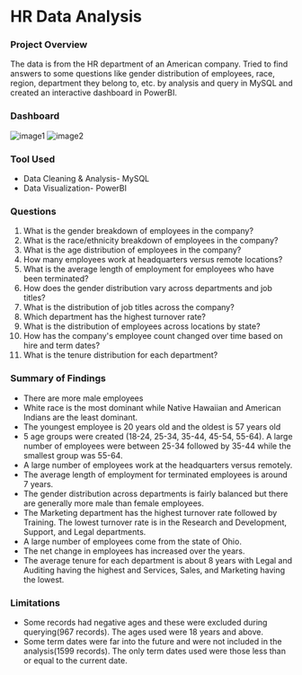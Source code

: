 # HR Data Analysis

### Project Overview

The data is from the HR department of an American company. Tried to find answers to some questions like gender distribution of employees, race, region, department they belong to, etc. by analysis and query in MySQL and created an interactive dashboard in PowerBI.



### Dashboard

![image1](https://github.com/nadirquamer/HR_Data_Analysis_SQL_PowerBI/assets/46354703/961c6fb6-963d-4cc5-bbf7-1a7f9c712b54)
![image2](https://github.com/nadirquamer/HR_Data_Analysis_SQL_PowerBI/assets/46354703/3197e810-1d68-4176-bce2-6647e98e8ad2)

### Tool Used
- Data Cleaning & Analysis- MySQL
- Data Visualization- PowerBI

### Questions

1. What is the gender breakdown of employees in the company?
2. What is the race/ethnicity breakdown of employees in the company?
3. What is the age distribution of employees in the company?
4. How many employees work at headquarters versus remote locations?
5. What is the average length of employment for employees who have been terminated?
6. How does the gender distribution vary across departments and job titles?
7. What is the distribution of job titles across the company?
8. Which department has the highest turnover rate?
7. What is the distribution of employees across locations by state?
8. How has the company's employee count changed over time based on hire and term dates?
9. What is the tenure distribution for each department?

### Summary of Findings

- There are more male employees
- White race is the most dominant while Native Hawaiian and American Indians are the least dominant.
- The youngest employee is 20 years old and the oldest is 57 years old
- 5 age groups were created (18-24, 25-34, 35-44, 45-54, 55-64). A large number of employees were between 25-34 followed by 35-44 while the smallest group was 55-64.
- A large number of employees work at the headquarters versus remotely.
- The average length of employment for terminated employees is around 7 years.
- The gender distribution across departments is fairly balanced but there are generally more male than female employees.
- The Marketing department has the highest turnover rate followed by Training. The lowest turnover rate is in the Research and Development, Support, and Legal departments.
- A large number of employees come from the state of Ohio.
- The net change in employees has increased over the years.
- The average tenure for each department is about 8 years with Legal and Auditing having the highest and Services, Sales, and Marketing having the lowest.

### Limitations

- Some records had negative ages and these were excluded during querying(967 records). The ages used were 18 years and above.
- Some term dates were far into the future and were not included in the analysis(1599 records). The only term dates used were those less than or equal to the current date.



